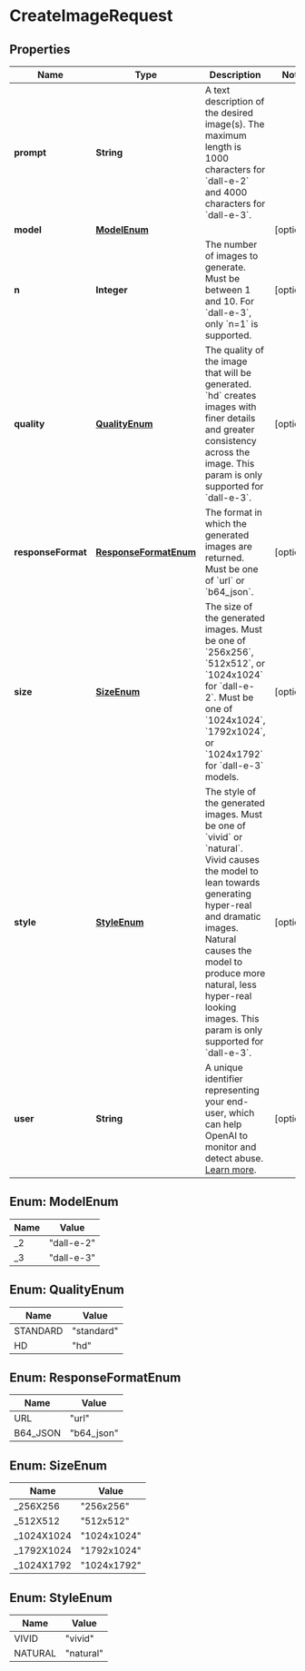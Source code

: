 

# CreateImageRequest


## Properties

| Name | Type | Description | Notes |
|------------ | ------------- | ------------- | -------------|
|**prompt** | **String** | A text description of the desired image(s). The maximum length is 1000 characters for &#x60;dall-e-2&#x60; and 4000 characters for &#x60;dall-e-3&#x60;. |  |
|**model** | [**ModelEnum**](#ModelEnum) |  |  [optional] |
|**n** | **Integer** | The number of images to generate. Must be between 1 and 10. For &#x60;dall-e-3&#x60;, only &#x60;n&#x3D;1&#x60; is supported. |  [optional] |
|**quality** | [**QualityEnum**](#QualityEnum) | The quality of the image that will be generated. &#x60;hd&#x60; creates images with finer details and greater consistency across the image. This param is only supported for &#x60;dall-e-3&#x60;. |  [optional] |
|**responseFormat** | [**ResponseFormatEnum**](#ResponseFormatEnum) | The format in which the generated images are returned. Must be one of &#x60;url&#x60; or &#x60;b64_json&#x60;. |  [optional] |
|**size** | [**SizeEnum**](#SizeEnum) | The size of the generated images. Must be one of &#x60;256x256&#x60;, &#x60;512x512&#x60;, or &#x60;1024x1024&#x60; for &#x60;dall-e-2&#x60;. Must be one of &#x60;1024x1024&#x60;, &#x60;1792x1024&#x60;, or &#x60;1024x1792&#x60; for &#x60;dall-e-3&#x60; models. |  [optional] |
|**style** | [**StyleEnum**](#StyleEnum) | The style of the generated images. Must be one of &#x60;vivid&#x60; or &#x60;natural&#x60;. Vivid causes the model to lean towards generating hyper-real and dramatic images. Natural causes the model to produce more natural, less hyper-real looking images. This param is only supported for &#x60;dall-e-3&#x60;. |  [optional] |
|**user** | **String** | A unique identifier representing your end-user, which can help OpenAI to monitor and detect abuse. [Learn more](/docs/guides/safety-best-practices/end-user-ids).  |  [optional] |



## Enum: ModelEnum

| Name | Value |
|---- | -----|
| _2 | &quot;dall-e-2&quot; |
| _3 | &quot;dall-e-3&quot; |



## Enum: QualityEnum

| Name | Value |
|---- | -----|
| STANDARD | &quot;standard&quot; |
| HD | &quot;hd&quot; |



## Enum: ResponseFormatEnum

| Name | Value |
|---- | -----|
| URL | &quot;url&quot; |
| B64_JSON | &quot;b64_json&quot; |



## Enum: SizeEnum

| Name | Value |
|---- | -----|
| _256X256 | &quot;256x256&quot; |
| _512X512 | &quot;512x512&quot; |
| _1024X1024 | &quot;1024x1024&quot; |
| _1792X1024 | &quot;1792x1024&quot; |
| _1024X1792 | &quot;1024x1792&quot; |



## Enum: StyleEnum

| Name | Value |
|---- | -----|
| VIVID | &quot;vivid&quot; |
| NATURAL | &quot;natural&quot; |



